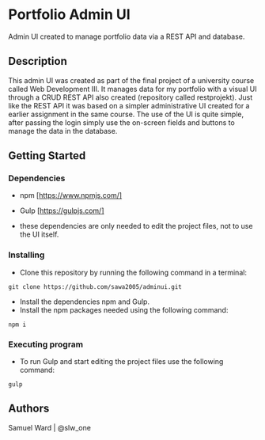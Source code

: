 # Portfolio Admin UI

Admin UI created to manage portfolio data via a REST API and database.

## Description

This admin UI was created as part of the final project of a university course called Web Development III. It manages data for my portfolio with a visual UI through a
CRUD REST API also created (repository called restprojekt). Just like the REST API it was based on a simpler administrative UI created for a earlier assignment in the
same course. The use of the UI is quite simple, after passing the login simply use the on-screen fields and buttons to manage the data in the database.

## Getting Started

### Dependencies

* npm [https://www.npmjs.com/]
* Gulp [https://gulpjs.com/]

* these dependencies are only needed to edit the project files, not to use the UI itself.

### Installing

* Clone this repository by running the following command in a terminal:
```
git clone https://github.com/sawa2005/adminui.git
```
* Install the dependencies npm and Gulp.
* Install the npm packages needed using the following command:
```
npm i
```

### Executing program

* To run Gulp and start editing the project files use the following command:
```
gulp
```

## Authors

Samuel Ward | @slw_one
